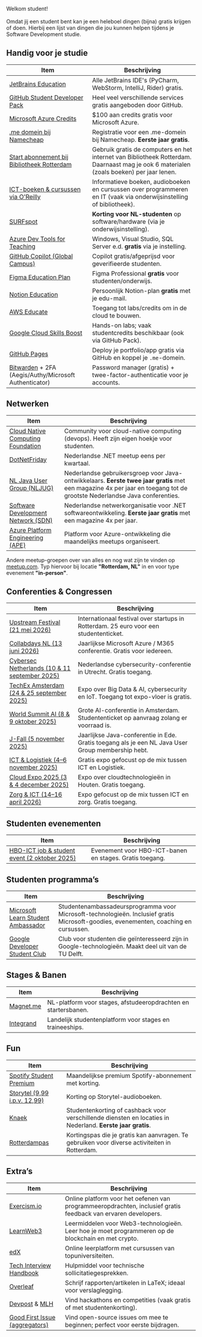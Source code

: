 Welkom student! <br><br>
Omdat jij een student bent kan je een heleboel dingen (bijna) gratis krijgen of doen. Hierbij een lijst van dingen die jou kunnen helpen tijdens je Software Development studie.

## Handig voor je studie

| **Item**                                                                                                                                             | **Beschrijving**                                                                                                                        |
| ---------------------------------------------------------------------------------------------------------------------------------------------------- | --------------------------------------------------------------------------------------------------------------------------------------- |
| [JetBrains Education](https://www.jetbrains.com/community/education/#students)                                                                       | Alle JetBrains IDE's (PyCharm, WebStorm, IntelliJ, Rider) gratis.                                                                       |
| [GitHub Student Developer Pack](https://education.github.com/pack)                                                                                   | Heel veel verschillende services gratis aangeboden door GitHub.                                                                         |
| [Microsoft Azure Credits](https://azure.microsoft.com/nl-nl/free/students)                                                                           | \$100 aan credits gratis voor Microsoft Azure.                                                                                          |
| [.me domein bij Namecheap](https://nc.me/)                                                                                                           | Registratie voor een .me-domein bij Namecheap. **Eerste jaar gratis**.                                                                  |
| [Start abonnement bij Bibliotheek Rotterdam](https://www.bibliotheek.rotterdam.nl/word-lid)                                                          | Gebruik gratis de computers en het internet van Bibliotheek Rotterdam. Daarnaast mag je ook 6 materialen (zoals boeken) per jaar lenen. |
| [ICT-boeken & cursussen via O'Reilly](https://www.oreilly.com/member/login/)                                                                         | Informatieve boeken, audioboeken en cursussen over programmeren en IT (vaak via onderwijsinstelling of bibliotheek).                    |
| [SURFspot](https://www.surfspot.nl/)                                                                                                                 | **Korting voor NL-studenten** op software/hardware (via je onderwijsinstelling).                                                        |
| [Azure Dev Tools for Teaching](https://azureforeducation.microsoft.com/devtools)                                                                     | Windows, Visual Studio, SQL Server e.d. **gratis** via je instelling.                                                                   |
| [GitHub Copilot (Global Campus)](https://github.com/education/students)                                                                              | Copilot gratis/afgeprijsd voor geverifieerde studenten.                                                                                 |
| [Figma Education Plan](https://www.figma.com/education/)                                                                                             | Figma Professional **gratis** voor studenten/onderwijs.                                                                                 |
| [Notion Education](https://www.notion.so/product/notion-for-education)                                                                               | Persoonlijk Notion-plan **gratis** met je edu-mail.                                                                                     |
| [AWS Educate](https://aws.amazon.com/education/awseducate/)                                                                                          | Toegang tot labs/credits om in de cloud te bouwen.                                                                                      |
| [Google Cloud Skills Boost](https://www.cloudskillsboost.google/)                                                                                    | Hands-on labs; vaak studentcredits beschikbaar (ook via GitHub Pack).                                                                   |
| [GitHub Pages](https://pages.github.com/) | Deploy je portfolio/app gratis via GitHub en koppel je `.me`-domein.                                                                               |
| [Bitwarden](https://bitwarden.com/) + 2FA (Aegis/Authy/Microsoft Authenticator)                                                                      | Password manager (gratis) + twee-factor-authenticatie voor je accounts.                                                                 |

## Netwerken

| **Item**                                                                                     | **Beschrijving**                                                                                                                                                        |
| -------------------------------------------------------------------------------------------- | ----------------------------------------------------------------------------------------------------------------------------------------------------------------------- |
| [Cloud Native Computing Foundation](https://community.cncf.io/cloud-native-students/)        | Community voor cloud-native computing (devops). Heeft zijn eigen hoekje voor studenten.                                                                                 |
| [DotNetFriday](https://dotnetfriday.nl/)                                                     | Nederlandse .NET meetup eens per kwartaal.                                                                                                                              |
| [NL Java User Group (NLJUG)](https://nljug.org/lidworden/gratis-lid-worden-studenten/)       | Nederlandse gebruikersgroep voor Java-ontwikkelaars. **Eerste twee jaar gratis** met een magazine 4x per jaar en toegang tot de grootste Nederlandse Java conferenties. |
| [Software Development Network (SDN)](https://sdn.nl/lidworden/gratis-lid-worden-studenten/)  | Nederlandse netwerkorganisatie voor .NET softwareontwikkeling. **Eerste jaar gratis** met een magazine 4x per jaar.                                                     |
| [Azure Platform Engineering (APE)](https://www.meetup.com/nl-NL/azure-platform-engineering/) | Platform voor Azure-ontwikkeling die maandelijks meetups organiseert.                                                                                                   |

Andere meetup-groepen over van alles en nog wat zijn te vinden op [meetup.com](https://www.meetup.com). Typ hiervoor bij locatie **"Rotterdam, NL"** in en voor type evenement **"in-person"**.

## Conferenties & Congressen

| **Item**                                                                               | **Beschrijving**                                                                                  |
| -------------------------------------------------------------------------------------- | ------------------------------------------------------------------------------------------------- |
| [Upstream Festival (21 mei 2026)](https://www.upstreamfestival.com/)                   | Internationaal festival over startups in Rotterdam. 25 euro voor een studententicket.             |
| [Collabdays NL (13 juni 2026)](https://www.collabdays.org/2026-nl/)                    | Jaarlijkse Microsoft Azure / M365 conferentie. Gratis voor iedereen.                              |
| [Cybersec Netherlands (10 & 11 september 2025)](https://www.cybersec-netherlands.com/) | Nederlandse cybersecurity-conferentie in Utrecht. Gratis toegang.                                 |
| [TechEx Amsterdam (24 & 25 september 2025)](https://www.ai-expo.net/europe/)           | Expo over Big Data & AI, cybersecurity en IoT. Toegang tot expo-vloer is gratis.                  |
| [World Summit AI (8 & 9 oktober 2025)](https://worldsummit.ai/)                        | Grote AI-conferentie in Amsterdam. Studententicket op aanvraag zolang er voorraad is.             |
| [J-Fall (5 november 2025)](https://jfall.nl/)                                          | Jaarlijkse Java-conferentie in Ede. Gratis toegang als je een NL Java User Group membership hebt. |
| [ICT & Logistiek (4–6 november 2025)](https://www.ict-en-logistiek.nl/)                | Gratis expo gefocust op de mix tussen ICT en Logistiek.                                           |
| [Cloud Expo 2025 (3 & 4 december 2025)](https://www.cloudexpo.nl/)                     | Expo over cloudtechnologieën in Houten. Gratis toegang.                                           |
| [Zorg & ICT (14–16 april 2026)](https://www.zorg-en-ict.nl/)                           | Expo gefocust op de mix tussen ICT en zorg. Gratis toegang.                                       |

## Studenten evenementen

| **Item**                                                                   | **Beschrijving**                                        |
| -------------------------------------------------------------------------- | ------------------------------------------------------- |
| [HBO-ICT job & student event (2 oktober 2025)](https://hboictjobevent.nl/) | Evenement voor HBO-ICT-banen en stages. Gratis toegang. |

## Studenten programma’s

| **Item**                                                                                    | **Beschrijving**                                                                                                                     |
| ------------------------------------------------------------------------------------------- | ------------------------------------------------------------------------------------------------------------------------------------ |
| [Microsoft Learn Student Ambassador](https://mvp.microsoft.com/studentambassadors)          | Studentenambassadeursprogramma voor Microsoft-technologieën. Inclusief gratis Microsoft-goodies, evenementen, coaching en cursussen. |
| [Google Developer Student Club](https://gdsc.community.dev/delft-university-of-technology/) | Club voor studenten die geïnteresseerd zijn in Google-technologieën. Maakt deel uit van de TU Delft.                                 |

## Stages & Banen

| **Item**                           | **Beschrijving**                                               |
| ---------------------------------- | -------------------------------------------------------------- |
| [Magnet.me](https://magnet.me/)    | NL-platform voor stages, afstudeeropdrachten en startersbanen. |
| [Integrand](https://integrand.nl/) | Landelijk studentenplatform voor stages en traineeships.       |

## Fun

| **Item**                                                                          | **Beschrijving**                                                                                           |
| --------------------------------------------------------------------------------- | ---------------------------------------------------------------------------------------------------------- |
| [Spotify Student Premium](https://www.spotify.com/nl/student/)                    | Maandelijkse premium Spotify-abonnement met korting.                                                       |
| [Storytel (9,99 i.p.v. 12,99)](https://www.storytel.com/nl/nl/c/studentenkorting) | Korting op Storytel-audioboeken.                                                                           |
| [Knaek](https://www.knaek.nl/)                                                    | Studentenkorting of cashback voor verschillende diensten en locaties in Nederland. **Eerste jaar gratis**. |
| [Rotterdampas](https://www.rotterdampas.nl/rotterdampas-voor-studenten)           | Kortingspas die je gratis kan aanvragen. Te gebruiken voor diverse activiteiten in Rotterdam.              |

## Extra’s

| **Item**                                                          | **Beschrijving**                                                                                              |
| ----------------------------------------------------------------- | ------------------------------------------------------------------------------------------------------------- |
| [Exercism.io](https://exercism.org/)                              | Online platform voor het oefenen van programmeeropdrachten, inclusief gratis feedback van ervaren developers. |
| [LearnWeb3](https://learnweb3.io/)                                | Leermiddelen voor Web3-technologieën. Leer hoe je moet programmeren op de blockchain en met crypto.           |
| [edX](https://www.edx.org/)                                       | Online leerplatform met cursussen van topuniversiteiten.                                                      |
| [Tech Interview Handbook](https://www.techinterviewhandbook.org/) | Hulpmiddel voor technische sollicitatiegesprekken.                                                            |
| [Overleaf](https://www.overleaf.com/)                             | Schrijf rapporten/artikelen in LaTeX; ideaal voor verslaglegging.                                             |
| [Devpost](https://devpost.com/) & [MLH](https://mlh.io/)          | Vind hackathons en competities (vaak gratis of met studentenkorting).                                         |
| [Good First Issue (aggregators)](https://goodfirstissue.dev/)     | Vind open-source issues om mee te beginnen; perfect voor eerste bijdragen.                                    |
